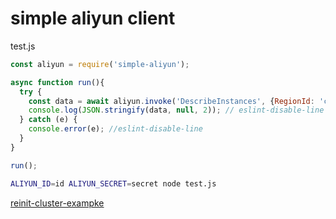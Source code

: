 # simple aliyun client

test.js
```javascript
const aliyun = require('simple-aliyun');

async function run(){
  try {
    const data = await aliyun.invoke('DescribeInstances', {RegionId: 'cn-shanghai'});
    console.log(JSON.stringify(data, null, 2)); // eslint-disable-line
  } catch (e) {
    console.error(e); //eslint-disable-line
  }
}

run();
```

```sh
ALIYUN_ID=id ALIYUN_SECRET=secret node test.js
```

[reinit-cluster-exampke](https://github.com/mofelee/reinit-cluster-js/blob/master/index.js)
